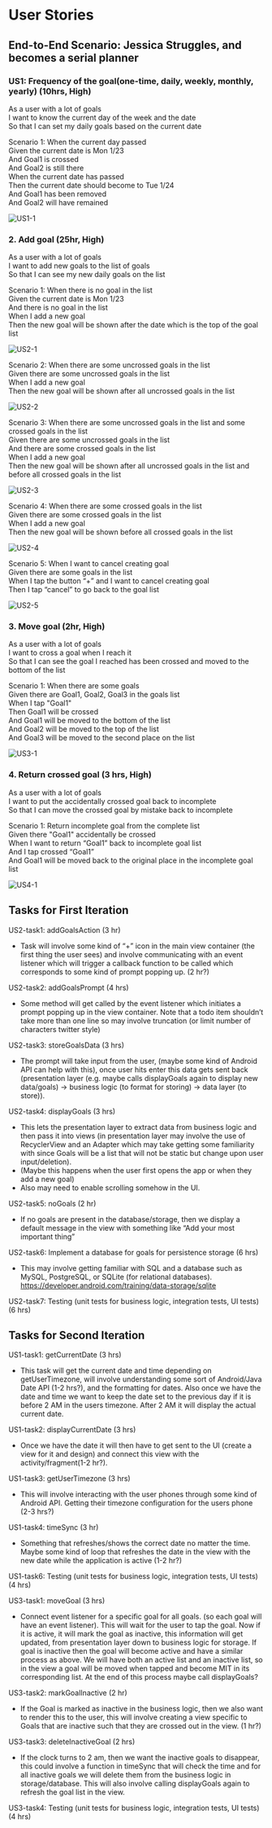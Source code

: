 # User Stories

## End-to-End Scenario: Jessica Struggles, and becomes a serial planner  

### US1: Frequency of the goal(one-time, daily, weekly, monthly, yearly) (10hrs, High)  

As a user with a lot of goals  
I want to know the current day of the week and the date   
So that I can set my daily goals based on the current date  

Scenario 1: When the current day passed  
Given the current date is Mon 1/23  
And Goal1 is crossed  
And Goal2 is still there  
When the current date has passed  
Then the current date should become to Tue 1/24  
And Goal1 has been removed  
And Goal2 will have remained  

![US1-1](images/US1-1.PNG)  

### 2. Add goal (25hr, High)  

As a user with a lot of goals   
I want to add new goals to the list of goals  
So that I can see my new daily goals on the list  

Scenario 1: When there is no goal in the list  
Given the current date is Mon 1/23  
And there is no goal in the list  
When I add a new goal  
Then the new goal will be shown after the date which is the top of the goal list  

![US2-1](images/US2-1.PNG)  

Scenario 2: When there are some uncrossed goals in the list  
Given there are some uncrossed goals in the list  
When I add a new goal   
Then the new goal will be shown after all uncrossed goals in the list    

![US2-2](images/US2-2.PNG)  

Scenario 3: When there are some uncrossed goals in the list and some crossed goals in the list  
Given there are some uncrossed goals in the list  
And there are some crossed goals in the list  
When I add a new goal   
Then the new goal will be shown after all uncrossed goals in the list and before all crossed goals in the list    

![US2-3](images/US2-3.PNG)  

Scenario 4: When there are some crossed goals in the list  
Given there are some crossed goals in the list  
When I add a new goal   
Then the new goal will be shown before all crossed goals in the list    

![US2-4](images/US2-4.PNG)  

Scenario 5: When I want to cancel creating goal   
Given there are some goals in the list  
When I tap the button “+” and I want to cancel creating goal   
Then I tap “cancel” to go back to the goal list    

![US2-5](images/US2-5.PNG)  

### 3. Move goal (2hr, High)  

As a user with a lot of goals  
I want to cross a goal when I reach it  
So that I can see the goal I reached has been crossed and moved to the bottom of the list  

Scenario 1: When there are some goals  
Given there are Goal1, Goal2, Goal3 in the goals list  
When I tap "Goal1"  
Then Goal1 will be crossed  
And Goal1 will be moved to the bottom of the list  
And Goal2 will be moved to the top of the list  
And Goal3 will be moved to the second place on the list  

![US3-1](images/US3-1.PNG)  

### 4. Return crossed goal (3 hrs, High)   
As a user with a lot of goals  
I want to put the accidentally crossed goal back to incomplete  
So that I can move the crossed goal by mistake back to incomplete   

Scenario 1: Return incomplete goal from the complete list  
Given there "Goal1" accidentally be crossed  
When I want to return “Goal1” back to incomplete goal list  
And I tap crossed “Goal1”  
And Goal1 will be moved back to the original place in the incomplete goal list  

![US4-1](images/US4-1.PNG)  

## Tasks for First Iteration  

US2-task1: addGoalsAction (3 hr)
- Task will involve some kind of “+” icon in the main view container (the first thing the user sees) and involve communicating with an event listener which will trigger a callback function to be called which corresponds to some kind of prompt popping up. (2 hr?)

US2-task2: addGoalsPrompt (4 hrs)
- Some method will get called by the event listener which initiates a prompt popping up in the view container. Note that a todo item shouldn’t take more than one line so may involve truncation (or limit number of characters twitter style)

US2-task3: storeGoalsData (3 hrs)
- The prompt will take input from the user, (maybe some kind of Android API can help with this), once user hits enter this data gets sent back (presentation layer (e.g. maybe calls displayGoals again to display new data/goals) -> business logic (to format for storing) -> data layer (to store)). 

US2-task4: displayGoals (3 hrs)
- This lets the presentation layer to extract data from business logic and then pass it into views (in presentation layer may involve the use of RecyclerView and an Adapter which may take getting some familiarity with since Goals will be a list that will not be static but change upon user input/deletion).
- (Maybe this happens when the user first opens the app or when they add a new goal)
- Also may need to enable scrolling somehow in the UI.

US2-task5: noGoals (2 hr)
- If no goals are present in the database/storage, then we display a default message in the view with something like “Add your most important thing”

US2-task6: Implement a database for goals for persistence storage (6 hrs)
- This may involve getting familiar with SQL and a database such as MySQL, PostgreSQL, or SQLite (for relational databases). 
https://developer.android.com/training/data-storage/sqlite

US2-task7: Testing (unit tests for business logic, integration tests, UI tests) (6 hrs)

## Tasks for Second Iteration

US1-task1: getCurrentDate (3 hrs)
- This task will get the current date and time depending on getUserTimezone, will involve understanding some sort of Android/Java Date API (1-2 hrs?), and the formatting for dates. Also once we have the date and time we want to keep the date set to the previous day if it is before 2 AM in the users timezone. After 2 AM it will display the actual current date.

US1-task2: displayCurrentDate (3 hrs)
- Once we have the date it will then have to get sent to the UI (create a view for it and design) and connect this view with the activity/fragment(1-2 hr?).

US1-task3: getUserTimezone (3 hrs)
- This will involve interacting with the user phones through some kind of Android API. Getting their timezone configuration for the users phone (2-3 hrs?)

US1-task4: timeSync (3 hr)
- Something that refreshes/shows the correct date no matter the time. Maybe some kind of loop that refreshes the date in the view with the new date while the application is active (1-2 hr?)

US1-task6: Testing (unit tests for business logic, integration tests, UI tests) (4 hrs)

US3-task1: moveGoal (3 hrs)
- Connect event listener for a specific goal for all goals. (so each goal will have an event listener). This will wait for the user to tap the goal. Now if it is active, it will mark the goal as inactive, this information will get updated, from presentation layer down to business logic for storage.
If goal is inactive then the goal will become active and have a similar process as above.
We will have both an active list and an inactive list, so in the view a goal will be moved when tapped and become MIT in its corresponding list.
At the end of this process maybe call displayGoals?

US3-task2: markGoalInactive (2 hr)
- If the Goal is marked as inactive in the business logic, then we also want to render this to the user, this will involve creating a view specific to Goals that are inactive such that they are crossed out in the view. (1 hr?)

US3-task3: deleteInactiveGoal (2 hrs)
- If the clock turns to 2 am, then we want the inactive goals to disappear, this could involve a function in timeSync that will check the time and for all inactive goals we will delete them from the business logic in storage/database. This will also involve calling displayGoals again to refresh the goal list in the view.

US3-task4: Testing (unit tests for business logic, integration tests, UI tests) (4 hrs)






